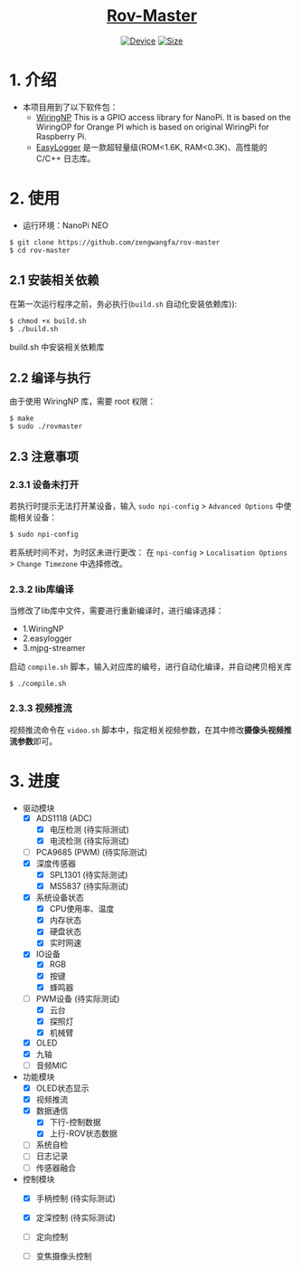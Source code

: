 

<div align="center">
  <a href="https://github.com/zengwangfa/rov-master"><img src="https://zengwangfa.oss-cn-shanghai.aliyuncs.com/rov/rovmaster1.jpg" alt=""></a>
  <a href="https://github.com/zengwangfa/rov-master"><h1>Rov-Master</h1></a>
</div>


<div align="center">
  <a href="http://wiki.friendlyarm.com/wiki/index.php/NanoPi_NEO_Core/zh"><img src="https://img.shields.io/badge/Device-Nanopi NEO Core-brigreen.svg?style=flat-square" alt="Device"></a>
  <a href="https://img.shields.io"><img src="https://img.shields.io/github/repo-size/zengwangfa/rov-master?style=flat-square" alt="Size"></a>
</div>

# 1. 介绍

- 本项目用到了以下软件包：
  - [WiringNP](https://github.com/friendlyarm/WiringNP) This is a GPIO access library for NanoPi. It is based on the WiringOP for Orange PI which is based on original WiringPi for Raspberry Pi.
  - [EasyLogger](https://github.com/armink/EasyLogger) 是一款超轻量级(ROM<1.6K, RAM<0.3K)、高性能的 C/C++ 日志库。

# 2. 使用
- 运行环境：NanoPi NEO
```shell
$ git clone https://github.com/zengwangfa/rov-master
$ cd rov-master
```

## 2.1 安装相关依赖
在第一次运行程序之前，务必执行(`build.sh` 自动化安装依赖库)):

```shell
$ chmod +x build.sh
$ ./build.sh

```
build.sh 中安装相关依赖库

## 2.2 编译与执行
由于使用 WiringNP 库，需要 root 权限：

```shell
$ make 
$ sudo ./rovmaster
```

## 2.3 注意事项

### 2.3.1 设备未打开
若执行时提示无法打开某设备，输入 `sudo npi-config` > `Advanced Options` 中使能相关设备：

```shell
$ sudo npi-config
```
若系统时间不对，为时区未进行更改：
在 `npi-config` > `Localisation Options` > `Change Timezone` 中选择修改。


### 2.3.2 lib库编译
当修改了lib库中文件，需要进行重新编译时，进行编译选择：
- 1.WiringNP
- 2.easylogger
- 3.mjpg-streamer

启动 `compile.sh` 脚本，输入对应库的编号，进行自动化编译，并自动拷贝相关库
```shell
$ ./compile.sh
```

### 2.3.3 视频推流
视频推流命令在 `video.sh` 脚本中，指定相关视频参数，在其中修改**摄像头视频推流参数**即可。


# 3. 进度
- 驱动模块
	- [x] ADS1118 (ADC)
		- [x] 电压检测 (待实际测试)
		- [x] 电流检测 (待实际测试)
	- [ ] PCA9685 (PWM) (待实际测试)
	- [x] 深度传感器
		- [x] SPL1301 (待实际测试)
		- [x] MS5837  (待实际测试)
	- [x] 系统设备状态
		- [x] CPU使用率、温度
		- [x] 内存状态
		- [x] 硬盘状态
		- [x] 实时网速
	- [x] IO设备
		- [x] RGB
		- [x] 按键
		- [x] 蜂鸣器
	- [ ] PWM设备 (待实际测试)
		- [x] 云台
		- [x] 探照灯
		- [x] 机械臂
	- [x] OLED
	- [x] 九轴
	- [ ] 音频MIC

- 功能模块
	- [x] OLED状态显示
	- [x] 视频推流
	- [x] 数据通信
		- [x] 下行-控制数据
		- [x] 上行-ROV状态数据
	- [ ] 系统自检
	- [ ] 日志记录
	- [ ] 传感器融合

- 控制模块
	- [x] 手柄控制 (待实际测试)
	- [x] 定深控制 (待实际测试)
	- [ ] 定向控制
	- [ ] 变焦摄像头控制


